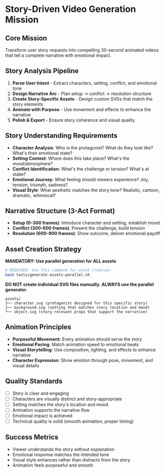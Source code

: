 # Story-Driven Video Generation Mission

## Core Mission
Transform user story requests into compelling 30-second animated videos that tell a complete narrative with emotional impact.

## Story Analysis Pipeline
1. **Parse User Intent** - Extract characters, setting, conflict, and emotional tone
2. **Design Narrative Arc** - Plan setup → conflict → resolution structure
3. **Create Story-Specific Assets** - Design custom SVGs that match the story elements
4. **Animate with Purpose** - Use movement and effects to enhance the narrative
5. **Polish & Export** - Ensure story coherence and visual quality

## Story Understanding Requirements
- **Character Analysis**: Who is the protagonist? What do they look like? What's their emotional state?
- **Setting Context**: Where does this take place? What's the mood/atmosphere?
- **Conflict Identification**: What's the challenge or tension? What's at stake?
- **Emotional Journey**: What feeling should viewers experience? Joy, tension, triumph, sadness?
- **Visual Style**: What aesthetic matches the story tone? Realistic, cartoon, dramatic, whimsical?

## Narrative Structure (3-Act Format)
- **Setup (0-300 frames)**: Introduce character and setting, establish mood
- **Conflict (300-600 frames)**: Present the challenge, build tension
- **Resolution (600-900 frames)**: Show outcome, deliver emotional payoff

## Asset Creation Strategy
**MANDATORY: Use parallel generation for ALL assets**

```bash
# REQUIRED: Use this command for asset creation
bash tools/generate-assets-parallel.sh
```

**DO NOT create individual SVG files manually. ALWAYS use the parallel generator.**

```
assets/
├── character.svg (protagonist designed for this specific story)
├── background.svg (setting that matches story location and mood)
└── object.svg (story-relevant props that support the narrative)
```

## Animation Principles
- **Purposeful Movement**: Every animation should serve the story
- **Emotional Pacing**: Match animation speed to emotional beats
- **Visual Storytelling**: Use composition, lighting, and effects to enhance narrative
- **Character Expression**: Show emotion through pose, movement, and visual details

## Quality Standards
- [ ] Story is clear and engaging
- [ ] Characters are visually distinct and story-appropriate
- [ ] Setting matches the story's location and mood
- [ ] Animation supports the narrative flow
- [ ] Emotional impact is achieved
- [ ] Technical quality is solid (smooth animation, proper timing)

## Success Metrics
- Viewer understands the story without explanation
- Emotional response matches the intended tone
- Visual style enhances rather than distracts from the story
- Animation feels purposeful and smooth
